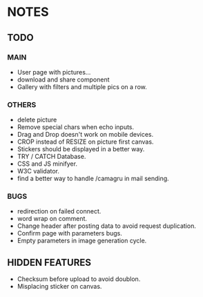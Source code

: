 # NOTES


## TODO


### MAIN

- User page with pictures...
- download and share component
- Gallery with filters and multiple pics on a row.

### OTHERS

- delete picture
- Remove special chars when echo inputs.
- Drag and Drop doesn't work on mobile devices.
- CROP instead of RESIZE on picture first canvas.
- Stickers should be displayed in a better way.
- TRY / CATCH Database.
- CSS and JS minifyer.
- W3C validator.
- find a better way to handle /camagru in mail sending.

### BUGS

- redirection on failed connect.
- word wrap on comment.
- Change header after posting data to avoid request duplication.
- Confirm page with parameters bugs.
- Empty parameters in image generation cycle.


## HIDDEN FEATURES

- Checksum before upload to avoid doublon.
- Misplacing sticker on canvas.
